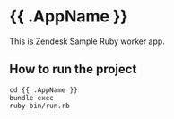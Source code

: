 # {{ .AppName }}

This is Zendesk Sample Ruby worker app.

## How to run the project

```
cd {{ .AppName }}
bundle exec
ruby bin/run.rb

```
